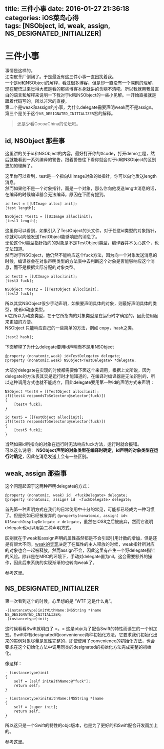 title: 三件小事
date: 2016-01-27 21:36:18  
categories: iOS菜鸟心得  
tags: [NSObject, id, weak, assign, NS_DESIGNATED_INITIALIZER]
---


# 三件小事

事情是这样的。  
江南皮革厂倒闭了。于是最近有这三件小事一直困扰着我。  
一个是id和NSObject的解释，看过很多博客，但是却一直没有一个深刻的理解，现在醒悟过来觉得大概是看的那些博客本身就讲的含糊不清吧。所以我就用我最直白的语言和解释来说明一下我对于id和NSObject的一些小见解。一开始直接就是跟着代码写的，所以非常的直接。  
第二个是weak和assign的小事，为什么delegate需要声明weak而不是assign。  
第三个是关于这个`NS_DESIGNATED_INITIALIZER`宏的解释。
> 还是少看CocoaChina的论坛吧。

## id, NSObject 那些事

这里讲的关于id和NSObject的内容，最好打开你的Xcode，打开demo工程，然后就能看到一系列编译的警告。跟着警告往下看你就会对于id和NSObject的区别更加的理解了。

这里你可以看到，test是一个指向UIImage对象的id指针，你可以向他发送length消息。  
然而如果他不是一个对象指针，而是一个对象，那么你向他发送length消息的话，在编译的时候编译器会无法编译，原因在下面有提到。
    
```
id test = [[UIImage alloc] init];
[test length];

NSObject *test1 = [[UIImage alloc]init];
[test1 length];
```

这里你可以看到，如果引入了TestObject的头文件，对于任意id类型的对象指针，你就可以向他发送TestObject能够响应的消息了。  
无论这个id类型指针指向的对象是不是TestObject类型，编译器并不关心这个，也无法知道。  
然而对于NSObject，他仍然不能响应这个fuck方法，因为向一个对象发送消息的时候，编译器会在对象声明类型的方法表中去判断这个对象是否能够响应这个消息，而不是根据实际分配的对象类型。
   
```
id test3 = [[UIImage alloc]init];
[test3 fuck];

NSObject *test2 = [[TestObject alloc]init];
[test2 fuck];
```

所以其实NSObject很少手动声明，如果要声明具体的对象，则最好声明具体的类型，或者id动态类型。  
id之所以为动态类型，在于它所指向的对象类型是在运行时才确定的，因此使用起来更加的方便。  
NSObject 只能响应自己的一些简单的方法，例如 copy，hash之类。

```   
[test2 hash];
```
    
下面解释了为什么delegate要用id声明而不是用NSObject

``` 
@property (nonatomic,weak) id<TestDelegate> delegate;
@property (nonatomic,weak) NSObject<TestDelegate> *delegate;
```

大部分delegate在实现的时候都需要像下面这个来调用，根据上文所说，因为delegate的方法表其实是运行时才能知道的，在编译时编译器是无法识别的，所以这种调用方式也就不能成立，因此delegate要用第一种id的声明方式来声明：

```
NSObject *test4 = [[TestObject alloc]init];
if([test4 respondsToSelector:@selector(fuck)])
{
    [test4 fuck];
}

id test5 = [[TestObject alloc]init];
if([test5 respondsToSelector:@selector(fuck)])
{
    [test5 fuck];
}
```

当然如果id所指向的对象在运行时无法响应fuck方法，运行时就会报错。  
可以这么说吧： **NSObject声明的对象类型在编译时确定，id声明的对象类型在运行时确定**，因此在消息发送上会有一些区别。

## weak, assign 那些事
这个问题起源于这两种声明delegate的方式：

```
@property (nonatomic, weak) id  <fuckDelegate> delegate; 
@property (nonatomic, assign) id  <fuckDelegate> delegate; 
```

首先第一种声明方式在我们的日常使用中十分的常见，可能都已经成为一种习惯了。但是例如已经被废弃的 `@property(nonatomic, assign) id< UISearchDisplayDelegate > delegate`，虽然在iOS8之后被废弃，然而它说明delegate也可以用第二种声明方式。

区别就在于weak和assign声明的属性虽然都是不会引起引用计数的增加，但是还是有很大不同。[weak的实现](http://www.cocoachina.com/ios/20150605/11990.html)决定了在属性的主人释放的时候，weak指针所对应的对象也会一起被释放，然而assign不会，因此这里有产生一个野delegate指针的风险。除非是在MRC的环境下，手动对delegate置为nil。这会需要额外的操作，因此后来系统的实现渐渐的也转向weak了。

参考[这里](http://stackoverflow.com/questions/9428500/whats-the-difference-between-weak-and-assign-in-delegate-property-declaratio)。

## NS_DESIGNATED_INITIALIZER
第一次看到这个的时候，心里想的是 “WTF 这是什么鬼”。

```
-(instancetype)initWithName:(NSString *)name NS_DESIGNATED_INITIALIZER;
-(instancetype)init;
```

这时候看看Swift就明白了 =。= 这是objc为了配合Swift的特性而诞生的一个附加宏。Swift中有designated和convenience两种初始化方法，它要求我们初始化出来的实例对象尽量是属性完整的，即使使用了convenience的初始化方法，也会要求在这个初始化方法中调用同类的designated的初始化方法完成完整的初始化。

像这样：

```
- (instancetype)init
{
    self = [self initWithName:@"fuck"];
    return self;
}

- (instancetype)initWithName:(NSString *)name
{
    self = [super init];
    return self;
}
```

所以这只是一个Swift的特性的objc版本，也是为了更好的和Swift配合开发而加上的。

参考[这里](http://stackoverflow.com/questions/26185239/ios-designated-initializers-using-ns-designated-initializer)。
